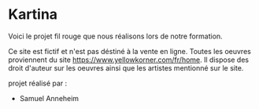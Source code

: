 # Kartina
Voici le projet fil rouge que nous réalisons lors de notre formation.

Ce site est fictif et n'est pas déstiné à la vente en ligne.
Toutes les oeuvres proviennent du site https://www.yellowkorner.com/fr/home.
Il dispose des droit d'auteur sur les oeuvres ainsi que les artistes mentionné sur le site.

projet réalisé par :
- Samuel Anneheim

